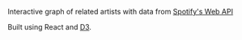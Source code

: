 Interactive graph of related artists with data from [Spotify's Web API](https://developer.spotify.com/documentation/web-api/reference/)

Built using React and [D3](https://github.com/d3/d3-force).
